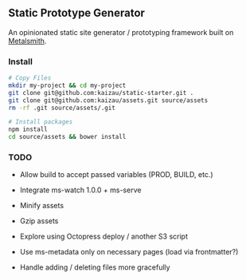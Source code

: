 ## Static Prototype Generator

An opinionated static site generator / prototyping framework built on [Metalsmith](http://www.metalsmith.io/).

### Install

```sh
# Copy Files
mkdir my-project && cd my-project
git clone git@github.com:kaizau/static-starter.git .
git clone git@github.com:kaizau/assets.git source/assets
rm -rf .git source/assets/.git

# Install packages
npm install
cd source/assets && bower install
```

### TODO

* Allow build to accept passed variables (PROD, BUILD, etc.)  
* Integrate ms-watch 1.0.0 + ms-serve
* Minify assets
* Gzip assets
* Explore using Octopress deploy / another S3 script

* Use ms-metadata only on necessary pages (load via frontmatter?)
* Handle adding / deleting files more gracefully
